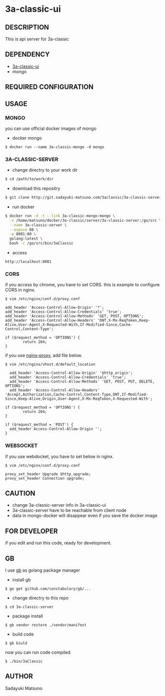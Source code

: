 # 3a-classic-ui

## DESCRIPTION

This is api server for 3a-classic

## DEPENDENCY

* [3a-classic-ui](http://git.sadayuki-matsuno.com/3aclassic/3a-classic-ui)
* mongo

## REQUIRED CONFIGURATION


## USAGE

### MONGO

you can use official docker images of mongo

* docker mongo

```
$ docker run --name 3a-classic-mongo -d mongo
```

### 3A-CLASSIC-SERVER

* change directry to your work dir

```bash
$ cd /path/to/work/dir
```

* download this repositry

```bash
$ git clone http://git.sadayuki-matsuno.com/3aclassic/3a-classic-server.git
```

* run docker

```bash
$ docker run -d -t --link 3a-classic-mongo:mongo \
  -v /home/matsuno/docker/3a-classic/server/3a-classic-server:/go/src \
  --name 3a-classic-server \
  --expose 80 \
  -p 8081:80 \
  golang:latest \
  bash -c /go/src/bin/3aClassic
```

* access

```
http://localhost:8081
```


### CORS

if you access by chrome, you have to set CORS.
this is example to configure CORS in nginx.

```
$ vim /etc/nginx/conf.d/proxy.conf

add_header 'Access-Control-Allow-Origin' '*';
add_header 'Access-Control-Allow-Credentials' 'true';
add_header 'Access-Control-Allow-Methods' 'GET, POST, OPTIONS';
add_header 'Access-Control-Allow-Headers' 'DNT,X-Mx-ReqToken,Keep-Alive,User-Agent,X-Requested-With,If-Modified-Since,Cache-Control,Content-Type';

if ($request_method = 'OPTIONS') {
        return 204;
}
```

if you use [nginx-proxy](https://github.com/jwilder/nginx-proxy), add file below.

```
$ vim /etc/nginx/vhost.d/default_location 

  add_header 'Access-Control-Allow-Origin' '$http_origin';
  add_header 'Access-Control-Allow-Credentials' 'true';
  add_header 'Access-Control-Allow-Methods' 'GET, POST, PUT, DELETE, OPTIONS';
  add_header 'Access-Control-Allow-Headers' 'Accept,Authorization,Cache-Control,Content-Type,DNT,If-Modified-Since,Keep-Alive,Origin,User-Agent,X-Mx-ReqToken,X-Requested-With';

if ($request_method = 'OPTIONS') {
        return 204;
}

if ($request_method = 'POST') {
  add_header Access-Control-Allow-Origin '';
}
```

### WEBSOCKET

if you use webdocket, you have to set below in nginx.

```
$ vim /etc/nginx/conf.d/proxy.conf

proxy_set_header Upgrade $http_upgrade;
proxy_set_header Connection upgrade;
```

## CAUTION

* change 3a-classic-server info in 3a-classic-ui
* 3a-classic-server have to be reachable from client node
* data in mongo-docker will disappear even if you save the docker image

## FOR DEVELOPER

if you edit and run this code, ready for development.

## GB

I use [gb](https://getgb.io/) as golang package manager

* install gb

```
$ go get github.com/constabulary/gb/...
```

* change directry to this repo

```
$ cd 3a-classic-server
```

* package install

```
$ gb vendor restore ./vendor/manifest
```

* build code

```
$ gb biuld
```

now you can run code compiled.

```
$ ./bin/3aClassic
```

## AUTHOR

 Sadayuki Matsuno